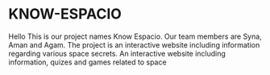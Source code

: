 # KNOW-ESPACIO

Hello 
This is our project names Know Espacio.
Our team members are Syna, Aman and Agam.
The project is an interactive website including information regarding various space secrets.
An interactive website including information, quizes and games related to space
